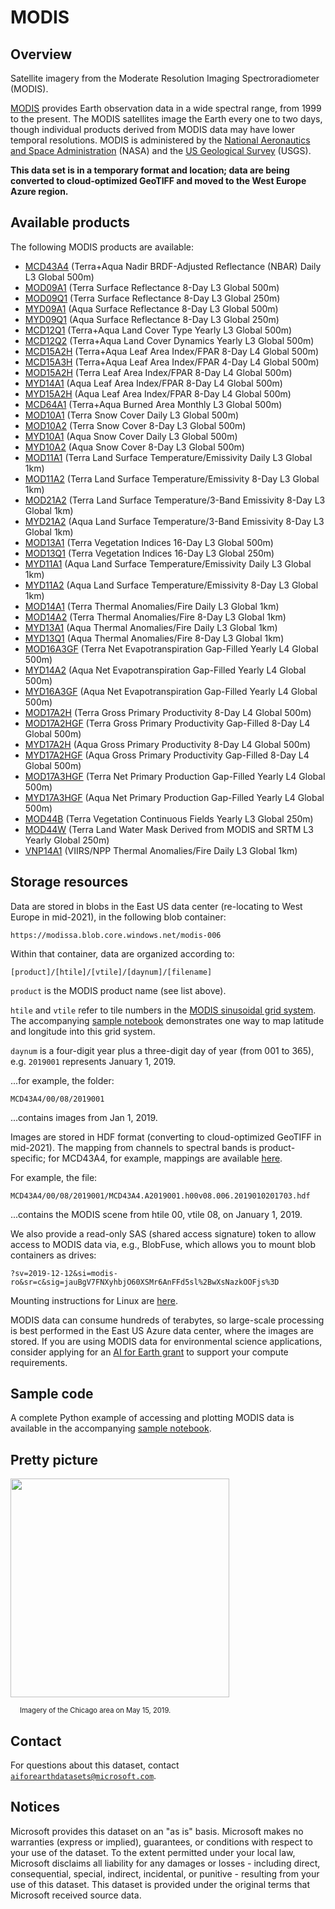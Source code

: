 # MODIS

## Overview

Satellite imagery from the Moderate Resolution Imaging Spectroradiometer (MODIS).

[MODIS](https://modis.gsfc.nasa.gov/) provides Earth observation data in a wide spectral range, from 1999 to the present.  The MODIS satellites image the Earth every one to two days, though individual products derived from MODIS data may have lower temporal resolutions.  MODIS is administered by the [National Aeronautics and Space Administration](https://www.nasa.gov/) (NASA) and the [US Geological Survey](https://www.usgs.gov/) (USGS).

<b>This data set is in a temporary format and location; data are being converted to cloud-optimized GeoTIFF and moved to the West Europe Azure region.</b>

## Available products

The following MODIS products are available:

* [MCD43A4](https://lpdaac.usgs.gov/products/mcd43a4v006/) (Terra+Aqua Nadir BRDF-Adjusted Reflectance (NBAR) Daily L3 Global 500m)
* [MOD09A1](https://lpdaac.usgs.gov/products/mod09a1v006/) (Terra Surface Reflectance 8-Day L3 Global 500m)
* [MOD09Q1](https://lpdaac.usgs.gov/products/mod09q1v006/) (Terra Surface Reflectance 8-Day L3 Global 250m)
* [MYD09A1](https://lpdaac.usgs.gov/products/myd09a1v006/) (Aqua Surface Reflectance 8-Day L3 Global 500m)
* [MYD09Q1](https://lpdaac.usgs.gov/products/myd09q1v006/) (Aqua Surface Reflectance 8-Day L3 Global 250m)
* [MCD12Q1](https://lpdaac.usgs.gov/products/mcd12q1v006/) (Terra+Aqua Land Cover Type Yearly L3 Global 500m)
* [MCD12Q2](https://lpdaac.usgs.gov/products/mcd12q2v006/) (Terra+Aqua Land Cover Dynamics Yearly L3 Global 500m)
* [MCD15A2H](https://lpdaac.usgs.gov/products/mcd15a2hv006/) (Terra+Aqua Leaf Area Index/FPAR 8-Day L4 Global 500m)
* [MCD15A3H](https://lpdaac.usgs.gov/products/mcd15a3hv006/) (Terra+Aqua Leaf Area Index/FPAR 4-Day L4 Global 500m)
* [MOD15A2H](https://lpdaac.usgs.gov/products/mod15a2hv006/) (Terra Leaf Area Index/FPAR 8-Day L4 Global 500m)
* [MYD14A1](https://lpdaac.usgs.gov/products/myd15a2hv006/) (Aqua Leaf Area Index/FPAR 8-Day L4 Global 500m)
* [MYD15A2H](https://lpdaac.usgs.gov/products/myd15a2hv006/) (Aqua Leaf Area Index/FPAR 8-Day L4 Global 500m)
* [MCD64A1](https://lpdaac.usgs.gov/products/mcd64a1v006/) (Terra+Aqua Burned Area Monthly L3 Global 500m)
* [MOD10A1](https://nsidc.org/data/mod10a1) (Terra Snow Cover Daily L3 Global 500m)
* [MOD10A2](https://nsidc.org/data/MOD10A2) (Terra Snow Cover 8-Day L3 Global 500m)
* [MYD10A1](https://nsidc.org/data/myd10a1) (Aqua Snow Cover Daily L3 Global 500m)
* [MYD10A2](https://nsidc.org/data/myd10a2) (Aqua Snow Cover 8-Day L3 Global 500m)
* [MOD11A1](https://lpdaac.usgs.gov/products/mod11a1v006/) (Terra Land Surface Temperature/Emissivity Daily L3 Global 1km)
* [MOD11A2](https://lpdaac.usgs.gov/products/mod11a2v006/) (Terra Land Surface Temperature/Emissivity 8-Day L3 Global 1km)
* [MOD21A2](https://lpdaac.usgs.gov/products/mod21a2v006/) (Terra Land Surface Temperature/3-Band Emissivity 8-Day L3 Global 1km)
* [MYD21A2](https://lpdaac.usgs.gov/products/myd21a2v006/) (Aqua Land Surface Temperature/3-Band Emissivity 8-Day L3 Global 1km)
* [MOD13A1](https://lpdaac.usgs.gov/products/mod13a1v006/) (Terra Vegetation Indices 16-Day L3 Global 500m)
* [MOD13Q1](https://lpdaac.usgs.gov/products/mod13q1v006/) (Terra Vegetation Indices 16-Day L3 Global 250m)
* [MYD11A1](https://lpdaac.usgs.gov/products/myd11a1v006/) (Aqua Land Surface Temperature/Emissivity Daily L3 Global 1km)
* [MYD11A2](https://lpdaac.usgs.gov/products/myd11a2v006/) (Aqua Land Surface Temperature/Emissivity 8-Day L3 Global 1km)
* [MOD14A1](https://lpdaac.usgs.gov/products/mod14a1v006/) (Terra Thermal Anomalies/Fire Daily L3 Global 1km)
* [MOD14A2](https://lpdaac.usgs.gov/products/mod14a2v006/) (Terra Thermal Anomalies/Fire 8-Day L3 Global 1km)
* [MYD13A1](https://lpdaac.usgs.gov/products/myd14a1v006/) (Aqua Thermal Anomalies/Fire Daily L3 Global 1km)
* [MYD13Q1](https://lpdaac.usgs.gov/products/myd14a2v006/) (Aqua Thermal Anomalies/Fire 8-Day L3 Global 1km)
* [MOD16A3GF](https://lpdaac.usgs.gov/products/mod16a3gfv006/) (Terra Net Evapotranspiration Gap-Filled Yearly L4 Global 500m)
* [MYD14A2](https://lpdaac.usgs.gov/products/myd16a3gfv006/) (Aqua Net Evapotranspiration Gap-Filled Yearly L4 Global 500m)
* [MYD16A3GF](https://lpdaac.usgs.gov/products/myd16a3gfv006/) (Aqua Net Evapotranspiration Gap-Filled Yearly L4 Global 500m)
* [MOD17A2H](https://lpdaac.usgs.gov/products/mod17a2hv006/) (Terra Gross Primary Productivity 8-Day L4 Global 500m)
* [MOD17A2HGF](https://lpdaac.usgs.gov/products/mod17a2hgfv006/) (Terra Gross Primary Productivity Gap-Filled 8-Day L4 Global 500m)
* [MYD17A2H](https://lpdaac.usgs.gov/products/myd17a2hv006/) (Aqua Gross Primary Productivity 8-Day L4 Global 500m)
* [MYD17A2HGF](https://lpdaac.usgs.gov/products/myd17a2hgfv006/) (Aqua Gross Primary Productivity Gap-Filled 8-Day L4 Global 500m)
* [MOD17A3HGF](https://lpdaac.usgs.gov/products/mod17a3hgfv006/) (Terra Net Primary Production Gap-Filled Yearly L4 Global 500m)
* [MYD17A3HGF](https://lpdaac.usgs.gov/products/myd17a3hgfv006/) (Aqua Net Primary Production Gap-Filled Yearly L4 Global 500m)
* [MOD44B](https://lpdaac.usgs.gov/products/mod44bv006/) (Terra Vegetation Continuous Fields Yearly L3 Global 250m)
* [MOD44W](https://lpdaac.usgs.gov/products/mod44wv006/) (Terra Land Water Mask Derived from MODIS and SRTM L3 Yearly Global 250m)
* [VNP14A1](https://lpdaac.usgs.gov/products/vnp14a1v001/) (VIIRS/NPP Thermal Anomalies/Fire Daily L3 Global 1km)


## Storage resources

Data are stored in blobs in the East US data center (re-locating to West Europe in mid-2021), in the following blob container:

`https://modissa.blob.core.windows.net/modis-006`

Within that container, data are organized according to:

`[product]/[htile]/[vtile]/[daynum]/[filename]`

`product` is the MODIS product name (see list above).

`htile` and `vtile` refer to tile numbers in the [MODIS sinusoidal grid system](https://modis-land.gsfc.nasa.gov/MODLAND_grid.html).  The accompanying [sample notebook](https://nbviewer.jupyter.org/github/microsoft/AIforEarthDataSets/blob/main/data/modis.ipynb) demonstrates one way to map latitude and longitude into this grid system.

`daynum` is a four-digit year plus a three-digit day of year (from 001 to 365), e.g. `2019001` represents January 1, 2019.

...for example, the folder:

`MCD43A4/00/08/2019001`

...contains images from Jan 1, 2019.

Images are stored in HDF format (converting to cloud-optimized GeoTIFF in mid-2021).  The mapping from channels to spectral bands is product-specific; for MCD43A4, for example, mappings are available [here](https://lpdaac.usgs.gov/products/mcd43a4v006/).

For example, the file:

`MCD43A4/00/08/2019001/MCD43A4.A2019001.h00v08.006.2019010201703.hdf`

...contains the MODIS scene from htile 00, vtile 08, on January 1, 2019.

We also provide a read-only SAS (shared access signature) token to allow access to MODIS data via, e.g., BlobFuse, which allows you to mount blob containers as drives:

`?sv=2019-12-12&si=modis-ro&sr=c&sig=jauBgV7FNXyhbjO60XSMr6AnFFd5sl%2BwXsNazkOOFjs%3D`

Mounting instructions for Linux are [here](https://docs.microsoft.com/en-us/azure/storage/blobs/storage-how-to-mount-container-linux).

MODIS data can consume hundreds of terabytes, so large-scale processing is best performed in the East US Azure data center, where the images are stored.  If you are using MODIS data for environmental science applications, consider applying for an [AI for Earth grant](http://aka.ms/ai4egrants) to support your compute requirements.


## Sample code

A complete Python example of accessing and plotting MODIS  data is available in the accompanying [sample notebook](https://nbviewer.jupyter.org/github/microsoft/AIforEarthDataSets/blob/main/data/modis.ipynb).


## Pretty picture

<img src="https://ai4edatasetspublicassets.blob.core.windows.net/assets/aod_images/modis.png" style="width:350px;"><br/>

<p style="font-size:80%;margin-left:15px;">Imagery of the Chicago area on May 15, 2019.</p>


## Contact

For questions about this dataset, contact [`aiforearthdatasets@microsoft.com`](mailto:aiforearthdatasets@microsoft.com?subject=modis%20question).


## Notices

Microsoft provides this dataset on an "as is" basis.  Microsoft makes no warranties (express or implied), guarantees, or conditions with respect to your use of the dataset.  To the extent permitted under your local law, Microsoft disclaims all liability for any damages or losses - including direct, consequential, special, indirect, incidental, or punitive - resulting from your use of this dataset.  This dataset is provided under the original terms that Microsoft received source data.
